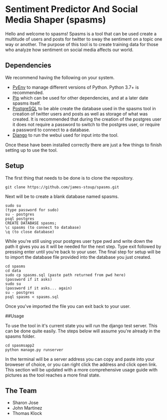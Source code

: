 # Sentiment Predictor And Social Media Shaper (spasms)

Hello and welcome to spasms! Spasms is a tool that can be used create a multitude of users and posts for twitter to sway the sentiment on a topic one way or another. The purpose of this tool is to create training data for those who analyze how sentiment on social media affects our world.

## Dependencies

We recommend having the following on your system.

- [PyEnv](https://github.com/pyenv/pyenv-installer "PyEnv") to manage different versions of Python. Python 3.7+ is recommended.
- [Pip](https://pip.pypa.io/en/stable/installing/ "Pip") which can be used for other dependencies, and at a later date spasms itself.
- [PostgreSQL](https://www.postgresql.org/docs/9.3/tutorial-install.html "PostgreSQL") to be able create the database used in the spasms tool in creation of twitter users and posts as well as storage of what was created. It is recommended that during the creation of the postgres user it does not require a password to switch to the postgres user, or require a password to connect to a database.
- [Django](https://docs.djangoproject.com/en/3.0/topics/install/ "Django") to run the webui used for input into the tool.

Once these have been installed correctly there are just a few things to finish setting up to use the tool.


## Setup

The first thing that needs to be done is to clone the repository.

```git clone https://github.com/james-stoup/spasms.git```

Next will be to create a blank database named spasms.

```
sudo su
(type password for sudo)
su - postgres
psql postgres
CREATE DATABASE spasms;
\c spasms (to connect to database)
\q (to close database)
```

While you're still using your postgres user type pwd and write down the path it gives you as it will be needed for the next step. Type exit followed by pressing enter until you're back to your user. The final step for setup will be to import the database file provided into the database you just created.

```
cd spasms
cd data
sudo cp spasms.sql (paste path returned from pwd here)
(password if it asks)
sudo su
(password if it asks... again)
su - postgres
psql spasms < spasms.sql
```

Once you've imported the file you can exit back to your user.

##Usage

To use the tool in it's current state you will run the django test server. This can be done quite easily. The steps below will assume you're already in the spasms folder.

```
cd spasmsapp2
python manage.py runserver
```

In the terminal will be a server address you can copy and paste into your broweser of choice, or you can right click the address and click open link. This section will be updated with a more comprehensive usage guide with pictures as the tool reaches a more final state.


## The Team

- Sharon Jose
- John Martinez
- Thomas Klock
